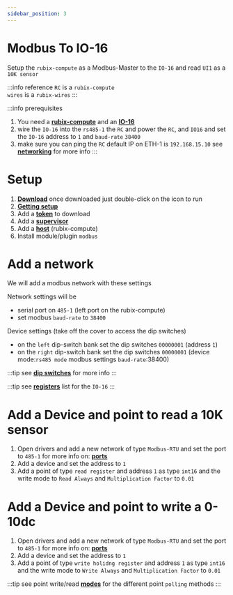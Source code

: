 ```yaml
---
sidebar_position: 3
---
```


# Modbus To IO-16
Setup the `rubix-compute` as a Modbus-Master to the `IO-16` and read `UI1` as a `10K sensor`

:::info reference
`RC` is a `rubix-compute` <br/>
`wires` is a `rubix-wires`
:::

:::info prerequisites
1. You need a **[rubix-compute](../hardware/controllers/supervisors/rubix-compute/overview.md)** and an **[IO-16](../hardware/controllers/io-controllers/IO-16/overview.md)**
2. wire the `IO-16` into the `rs485-1` the `RC`  and power the `RC`, and `IO16` and set the `IO-16` address to `1` and `baud-rate` `38400`
3. make sure you can ping the `RC` default IP on ETH-1 is `192.168.15.10` see **[networking](../hardware/controllers/supervisors/rubix-compute/networks.md)** for more info
:::


# Setup

1. **[Download](../rubix-ce/setup/download.md)** once downloaded just double-click on the icon to run 
2. **[Getting setup](../rubix-ce/setup/getting-started.md)** 
3. Add a **[token](../rubix-ce/setup/getting-started.md#add-token)** to download 
4. Add a **[supervisor](../rubix-ce/setup/supervisor.md)**  
5. Add a **[host](../rubix-ce/setup/host.md)** (rubix-compute)
6. Install module/plugin `modbus`


# Add a network
We will add a modbus network with these settings

Network settings will be
* serial port on `485-1` (left port on the rubix-compute)
* set modbus `baud-rate` to `38400`

Device settings (take off the cover to access the dip switches)
* on the `left` dip-switch bank set the dip switches `00000001` (address `1`)
* on the `right` dip-switch bank set the dip switches `00000001` (device mode:`rs485 mode` modbus settings `baud-rate`:38400)

:::tip
see **[dip switches](../hardware/controllers/io-controllers/IO-16/parameters.md#dip-switch-configuration)** for more info
:::

:::tip
see **[registers](../hardware/controllers/io-controllers/IO-16/registers.md#registers)** list for the `IO-16`
:::

# Add a Device and point to read a 10K sensor

1. Open drivers and add a new network of type `Modbus-RTU` and set the port to `485-1` for more info on: **[ports](../hardware/controllers/supervisors/rubix-compute/ports.md)**
2. Add a device and set the address to `1`
3. Add a point of type `read register` and address `1` as type `int16` and the write mode to `Read Always` and `Multiplication Factor` to `0.01`

# Add a Device and point to write a 0-10dc

1. Open drivers and add a new network of type `Modbus-RTU` and set the port to `485-1` for more info on: **[ports](../hardware/controllers/supervisors/rubix-compute/ports.md)**
2. Add a device and set the address to `1`
3. Add a point of type `write holidng register` and address `1` as type `int16` and the write mode to `Write Always` and `Multiplication Factor` to `0.01`

:::tip
see point write/read **[modes](../rubix-ce/drivers/overview.md#point-write-modes)** for the different point `polling` methods
:::